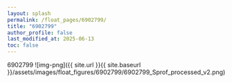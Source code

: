 ```yaml
---
layout: splash
permalink: /float_pages/6902799/
title: "6902799"
author_profile: false
last_modified_at: 2025-06-13
toc: false
---
```

 
6902799
![img-png]({{ site.url }}{{ site.baseurl }}/assets/images/float_figures/6902799/6902799_Sprof_processed_v2.png)